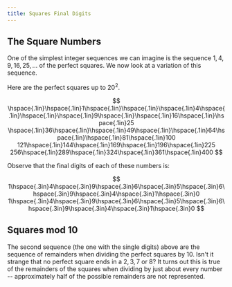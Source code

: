 ```yaml
---
title: Squares Final Digits
---
```


## The Square Numbers

One of the simplest integer sequences we can imagine is the sequence $1, 4, 9,
16, 25, ...$ of the perfect squares.  We now look at a variation of this sequence.

Here are the perfect squares up to $20^2$.

$$
\hspace{.1in}\hspace{.1in}1\hspace{.1in}\hspace{.1in}\hspace{.1in}4\hspace{.1in}\hspace{.1in}\hspace{.1in}9\hspace{.1in}\hspace{.1in}16\hspace{.1in}\hspace{.1in}25
\hspace{.1in}36\hspace{.1in}\hspace{.1in}49\hspace{.1in}\hspace{.1in}64\hspace{.1in}\hspace{.1in}81\hspace{.1in}100
121\hspace{.1in}144\hspace{.1in}169\hspace{.1in}196\hspace{.1in}225
256\hspace{.1in}289\hspace{.1in}324\hspace{.1in}361\hspace{.1in}400
$$

Observe that the final digits of each of these numbers is:

$$
1\hspace{.3in}4\hspace{.3in}9\hspace{.3in}6\hspace{.3in}5\hspace{.3in}6\hspace{.3in}9\hspace{.3in}4\hspace{.3in}1\hspace{.3in}0
1\hspace{.3in}4\hspace{.3in}9\hspace{.3in}6\hspace{.3in}5\hspace{.3in}6\hspace{.3in}9\hspace{.3in}4\hspace{.3in}1\hspace{.3in}0
$$

## Squares mod 10

The second sequence (the one with the single digits) above are the sequence of
remainders when dividing the perfect squares by 10.   Isn't it strange that no
perfect square ends in a $2, 3, 7$ or $8$?  It turns out this is true of the
remainders of the squares when dividing by just about every number --
approximately half of the possible remainders are not represented.
